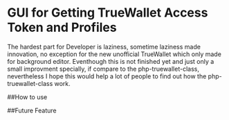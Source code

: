 # GUI for Getting TrueWallet Access Token and Profiles

The hardest part for Developer is laziness, sometime laziness made innovation, no exception for the new unofficial TrueWallet which only made for background editor. Eventhough this is not finished yet and just only a small improvment specially, if compare to the php-truewallet-class, nevertheless I hope this would help a lot of people to find out how the php-truewallet-class work.

##How to use


##Future Feature


